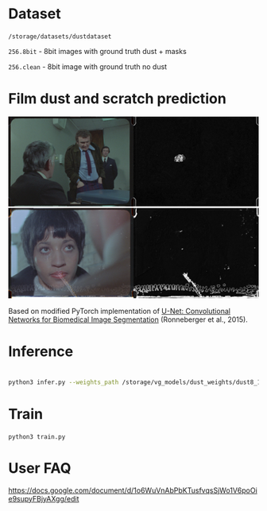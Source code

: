 # Dataset
`/storage/datasets/dustdataset`

`256.8bit` - 8bit images with ground truth dust + masks

`256.clean` - 8bit image with ground truth no dust

# Film dust and scratch prediction

![alt text](R1A.jpg)
![alt text](R3B.jpg)

Based on modified PyTorch implementation of [U-Net: Convolutional Networks for Biomedical Image Segmentation](https://arxiv.org/abs/1505.04597) (Ronneberger et al., 2015).

# Inference

```bash

python3 infer.py --weights_path /storage/vg_models/dust_weights/dust8_19.pth path/to/img.png

```

# Train

`python3 train.py`

# User FAQ

https://docs.google.com/document/d/1o6WuVnAbPbKTusfvqsSjWo1V6poOie9supyFBjyAXgg/edit